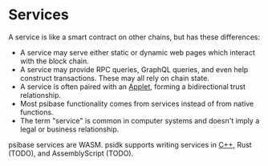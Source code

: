 # Services

A service is like a smart contract on other chains, but has these differences:

- A service may serve either static or dynamic web pages which interact with the block chain.
- A service may provide RPC queries, GraphQL queries, and even help construct transactions. These may all rely on chain state.
- A service is often paired with an [Applet](applet/applets.md), forming a bidirectional trust relationship.
- Most psibase functionality comes from services instead of from native functions.
- The term "service" is common in computer systems and doesn't imply a legal or business relationship.

psibase services are WASM. psidk supports writing services in [C++](cpp-service/basic/index.md), Rust (TODO), and AssemblyScript (TODO).
